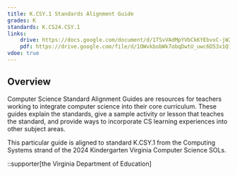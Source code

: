 ```yaml
---
title: K.CSY.1 Standards Alignment Guide
grades: K
standards: K.CS24.CSY.1
links:
    drive: https://docs.google.com/document/d/1TSvVAdMpYVbCkKYEbvxC-jW2cNzSVg-wzxN8u4dv7u8/edit?usp=drive_link
    pdf: https://drive.google.com/file/d/1OWvkbobWk7obqDwtU_uwc6D53x1Q19HI/view?usp=drive_link
vdoe: true
---
```


## Overview

Computer Science Standard Alignment Guides are resources for teachers working to integrate computer science into their core curriculum. These guides explain the standards, give a sample activity or lesson that teaches the standard, and provide ways to incorporate CS learning experiences into other subject areas. 

This particular guide is aligned to standard K.CSY.1 from the Computing Systems strand of the 2024 Kindergarten Virginia Computer Science SOLs.

::supporter[the Virginia Department of Education]